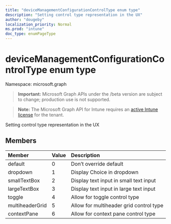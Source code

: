 ```yaml
---
title: "deviceManagementConfigurationControlType enum type"
description: "Setting control type representation in the UX"
author: "dougeby"
localization_priority: Normal
ms.prod: "intune"
doc_type: enumPageType
---
```


# deviceManagementConfigurationControlType enum type

Namespace: microsoft.graph

> **Important:** Microsoft Graph APIs under the /beta version are subject to change; production use is not supported.

> **Note:** The Microsoft Graph API for Intune requires an [active Intune license](https://go.microsoft.com/fwlink/?linkid=839381) for the tenant.

Setting control type representation in the UX

## Members
|Member|Value|Description|
|:---|:---|:---|
|default|0|Don’t override default|
|dropdown|1|Display Choice in dropdown|
|smallTextBox|2|Display text input in small text input|
|largeTextBox|3|Display text input in large text input|
|toggle|4|Allow for toggle control type|
|multiheaderGrid|5|Allow for multiheader grid control type|
|contextPane|6|Allow for context pane control type|






